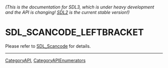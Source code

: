 ###### (This is the documentation for SDL3, which is under heavy development and the API is changing! [SDL2](https://wiki.libsdl.org/SDL2/) is the current stable version!)
# SDL_SCANCODE_LEFTBRACKET

Please refer to [SDL_Scancode](SDL_Scancode) for details.

----
[CategoryAPI](CategoryAPI), [CategoryAPIEnumerators](CategoryAPIEnumerators)

